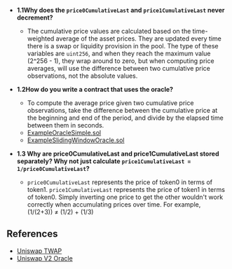 - **1.1Why does the `price0CumulativeLast` and `price1CumulativeLast` never decrement?**
  - The cumulative price values are calculated based on the time-weighted average of the asset prices. They are updated every time there is a swap or liquidity provision in the pool. The type of these variables are `uint256`, and when they reach the maximum value (2^256 - 1), they wrap around to zero, but when computing price averages, will use the difference between two cumulative price observations, not the absolute values.

- **1.2How do you write a contract that uses the oracle?**
  - To compute the average price given two cumulative price observations, take the difference between the cumulative price at the beginning and end of the period, and divide by the elapsed time between them in seconds.
  - [ExampleOracleSimple.sol](https://github.com/Uniswap/v2-periphery/blob/master/contracts/examples/ExampleOracleSimple.sol)
  - [ExampleSlidingWindowOracle.sol](https://github.com/Uniswap/v2-periphery/blob/master/contracts/examples/ExampleSlidingWindowOracle.sol)

- **1.3 Why are price0CumulativeLast and price1CumulativeLast stored separately? Why not just calculate `price1CumulativeLast = 1/price0CumulativeLast`?**
  - `price0CumulativeLast` represents the price of token0 in terms of token1.
`price1CumulativeLast` represents the price of token1 in terms of token0. Simply inverting one price to get the other wouldn't work correctly when accumulating prices over time. For example, (1/(2+3)) ≠ (1/2) + (1/3)

## References

- [Uniswap TWAP](https://www.rareskills.io/post/twap-uniswap-v2)
- [Uniswap V2 Oracle](https://docs.uniswap.org/contracts/v2/guides/smart-contract-integration/building-an-oracle)


